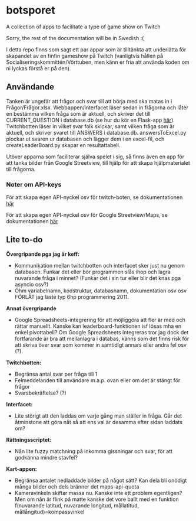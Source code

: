 # botsporet
A collection of apps to facilitate a type of game show on Twitch

Sorry, the rest of the documentation will be in Swedish :(

I detta repo finns som sagt ett par appar som är tilltänkta att underlätta för skapandet av en finfin gameshow på Twitch (vanligtvis hållen på Socialiseringskommittén/Vörttuben, men känn er fria att använda koden om ni lyckas förstå er på den).

## Användande

Tanken är ungefär att frågor och svar till att börja med ska matas in i Frågor/Frågor.xlsx. Webbappen/interfacet läser sedan in frågorna och låter en bestämma vilken fråga som är aktuell, och skriver det till CURRENT_QUESTION i database.db (se hur du kör en Flask-app [här](https://flask.palletsprojects.com/en/2.0.x/cli/)). Twitchbotten läser in vilket svar folk skickar, samt vilken fråga som är aktuell, och skriver svaret till ANSWERS i database.db. answersToExcel.py plockar ut svaren ur databasen och lägger dem i en excel-fil, och createLeaderBoard.py skapar en resultattabell.

Utöver apparna som faciliterar själva spelet i sig, så finns även en app för att tanka bilder från Google Streetview, till hjälp för att skapa hjälpmaterialet till frågorna.

### Noter om API-keys

För att skapa egen API-nyckel osv för twitch-boten, se dokumentationen [här](https://twitchio.readthedocs.io/en/latest/quickstart.html)

För att skapa egen API-nyckel osv för Google Streetview/Maps, se dokumentationen [här](https://developers.google.com/maps/documentation/streetview/get-api-key)

## Lite to-do

**Övergripande pga jag är keff:**
* Kommunikation mellan twitchbotten och interfacet sker just nu genom databasen. Funkar det eller bör programmen slås ihop och lagra nuvarande fråga i minnet? (Funkar det i sin tur eller blir det knas pga asyncio osv?)
* Öhm variabelnamn, kodstruktur, databasnamn, dokumentation osv osv FÖRLÅT jag läste typ 6hp programmering 2011.

**Annat övergripande**
* Google Spreadsheets-integrering för att möjliggöra att fler är med och rättar manuellt. Kanske kan leaderboard-funktionen isf lösas mha en enkel pivottabell? Om Google Spreadsheets integreras tror jag dock det fortfarande är bra att mellanlagra i databas, känns som det finns risk för att skriva över svar som kommer in samtidigt annars eller andra fel osv (?).

**Twitchbotten:**
* Begränsa antal svar per fråga till 1
* Felmeddelanden till användare m.a.p. ovan eller om det är stängt för frågor
* Svarsbekräftelse? (?)

**Interfacet:**
* Lite störigt att den laddas om varje gång man ställer in fråga. Går det åtminstone att göra nåt så att ens val är desamma efter sidan laddats om?

**Rättningsscriptet:**
* Nån lite fuzzy matchning på inkomma gissningar och svar, för att godkänna mindre stavfel?

**Kart-appen:**
* Begränsa antalet nedladdade bilder på något sätt? Kan dela bli onödigt många bilder och dels bränner det maps-api-quota
* Kameravinkeln skiftar massa nu. Kanske inte ett problem egentligen? Men om nån är flink på matte kanske det vore ballt med en funktion f(nuvarande latitud, nuvarande longitud, mållatitud, mållångitud)=kompassvinkel
